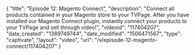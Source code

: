 {
    "title": "Episode 12: Magento Connect",
    "description": "Connect all products contained in your Magento store to your TVPage. After you have installed our Magento Connect plugin, instantly connect your products to your TVPage and sell through video!",
    "videoid": "117404207",
    "date_created": "1389749744",
    "date_modified": "1506471567",
    "type": "captivate",
    "layout": "video",
    "url": "\/v\/episode-12-magento-connect\/117404207"
}